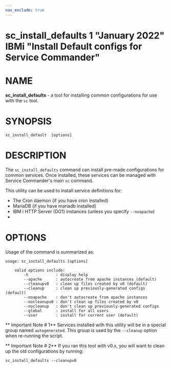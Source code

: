 ```yaml
---
nav_exclude: true
---
```

sc_install_defaults 1 "January 2022" IBMi "Install Default configs for Service Commander"
=======================================
# NAME
**sc_install_defaults** - a tool for installing common configurations for use
with the `sc` tool.

# SYNOPSIS
`sc_install_default  [options]`

# DESCRIPTION

The `sc_install_defaults` command can install pre-made configurations for 
common services. Once installed, these services can be managed with Service
Commander's main `sc` command. 

This utility can be used to install service definitions for:
- The Cron daemon (if you have cron installed)
- MariaDB (if you have mariadb installed)
- IBM i HTTP Server (DG1) instances (unless you specify `--noapache`)
- 
# OPTIONS

Usage of the command is summarized as:

```
usage: sc_install_defaults [options]

    valid options include:
        -h            : display help
        --apache      : autocreate from apache instances (default)
        --cleanupv0   : clean up files created by v0 (default)
        --cleanup     : clean up previously-generated configs (default)
        --noapache    : don't autocreate from apache instances
        --nocleanupv0 : don't clean up files created by v0
        --nocleanup   : don't clean up previously-generated configs
        --global      : install for all users
        --user        : install for current user (default)
```

** Important Note # 1**
Services installed with this utility will be in a special group named `autogenerated`.
This group is used by the `--cleanup` option when re-running the script.

** Important Note # 2**
If you ran this tool with v0.x, you will want to clean up the old configurations by running:

```
sc_install_defaults --cleanupv0
```
